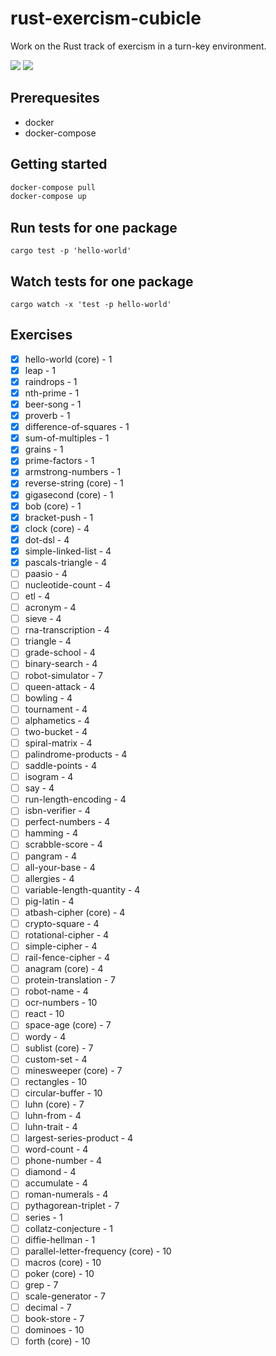 # rust-exercism-cubicle 

Work on the Rust track of exercism in a turn-key environment.

[![][ci-badge]][ci-url]
[![][docker-badge]][docker-url]

## Prerequesites

- docker
- docker-compose

## Getting started

```sh
docker-compose pull
docker-compose up
```

## Run tests for one package

```
cargo test -p 'hello-world'
```

## Watch tests for one package

```
cargo watch -x 'test -p hello-world'
```

## Exercises

- [x] hello-world (core) - 1
- [x] leap  - 1
- [x] raindrops  - 1
- [x] nth-prime  - 1
- [x] beer-song  - 1
- [x] proverb  - 1
- [x] difference-of-squares  - 1
- [x] sum-of-multiples  - 1
- [x] grains  - 1
- [x] prime-factors  - 1
- [x] armstrong-numbers  - 1
- [x] reverse-string (core) - 1
- [x] gigasecond (core) - 1
- [x] bob (core) - 1
- [x] bracket-push  - 1
- [x] clock (core) - 4
- [x] dot-dsl  - 4
- [x] simple-linked-list  - 4
- [x] pascals-triangle  - 4
- [ ] paasio  - 4
- [ ] nucleotide-count  - 4
- [ ] etl  - 4
- [ ] acronym  - 4
- [ ] sieve  - 4
- [ ] rna-transcription  - 4
- [ ] triangle  - 4
- [ ] grade-school  - 4
- [ ] binary-search  - 4
- [ ] robot-simulator  - 7
- [ ] queen-attack  - 4
- [ ] bowling  - 4
- [ ] tournament  - 4
- [ ] alphametics  - 4
- [ ] two-bucket  - 4
- [ ] spiral-matrix  - 4
- [ ] palindrome-products  - 4
- [ ] saddle-points  - 4
- [ ] isogram  - 4
- [ ] say  - 4
- [ ] run-length-encoding  - 4
- [ ] isbn-verifier  - 4
- [ ] perfect-numbers  - 4
- [ ] hamming  - 4
- [ ] scrabble-score  - 4
- [ ] pangram  - 4
- [ ] all-your-base  - 4
- [ ] allergies  - 4
- [ ] variable-length-quantity  - 4
- [ ] pig-latin  - 4
- [ ] atbash-cipher (core) - 4
- [ ] crypto-square  - 4
- [ ] rotational-cipher  - 4
- [ ] simple-cipher  - 4
- [ ] rail-fence-cipher  - 4
- [ ] anagram (core) - 4
- [ ] protein-translation  - 7
- [ ] robot-name  - 4
- [ ] ocr-numbers  - 10
- [ ] react  - 10
- [ ] space-age (core) - 7
- [ ] wordy  - 4
- [ ] sublist (core) - 7
- [ ] custom-set  - 4
- [ ] minesweeper (core) - 7
- [ ] rectangles  - 10
- [ ] circular-buffer  - 10
- [ ] luhn (core) - 7
- [ ] luhn-from  - 4
- [ ] luhn-trait  - 4
- [ ] largest-series-product  - 4
- [ ] word-count  - 4
- [ ] phone-number  - 4
- [ ] diamond  - 4
- [ ] accumulate  - 4
- [ ] roman-numerals  - 4
- [ ] pythagorean-triplet  - 7
- [ ] series  - 1
- [ ] collatz-conjecture  - 1
- [ ] diffie-hellman  - 1
- [ ] parallel-letter-frequency (core) - 10
- [ ] macros (core) - 10
- [ ] poker (core) - 10
- [ ] grep  - 7
- [ ] scale-generator  - 7
- [ ] decimal  - 7
- [ ] book-store  - 7
- [ ] dominoes  - 10
- [ ] forth (core) - 10

[ci-badge]: https://img.shields.io/circleci/project/github/brainpower-org/rust-exercism-cubicle/master.svg?style=flat-square
[ci-url]: https://circleci.com/gh/brainpower-org/rust-exercism-cubicle

[docker-badge]: https://img.shields.io/docker/cloud/build/brainpower/rust-exercism-cubicle.svg?label=docker&style=flat-square
[docker-url]: https://cloud.docker.com/u/brainpower/repository/docker/brainpower/rust-exercism-cubicle
